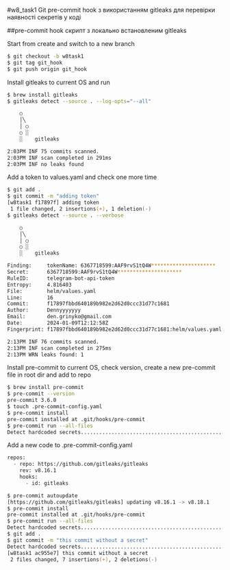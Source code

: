 #w8_task1 Git pre-commit hook з використанням gitleaks для перевірки наявності секретів у коді

##pre-commit hook скрипт з локально встановленим gitleaks

Start from create and switch to a new branch
```sh
$ git checkout -b w8task1
$ git tag git_hook
$ git push origin git_hook
```
Install gitleaks to current OS and run 
```sh
$ brew install gitleaks
$ gitleaks detect --source . --log-opts="--all"

    ○
    │╲
    │ ○
    ○ ░
    ░    gitleaks

2:03PM INF 75 commits scanned.
2:03PM INF scan completed in 291ms
2:03PM INF no leaks found
```
Add a token to values.yaml and check one more time
```zsh
$ git add .
$ git commit -m "adding token"
[w8task1 f17897f] adding token
 1 file changed, 2 insertions(+), 1 deletion(-)
$ gitleaks detect --source . --verbose

    ○
    │╲
    │ ○
    ○ ░
    ░    gitleaks

Finding:     tokenName: 6367718599:AAF9rvS1tQ4W*********************
Secret:      6367718599:AAF9rvS1tQ4W*********************
RuleID:      telegram-bot-api-token
Entropy:     4.816403
File:        helm/values.yaml
Line:        16
Commit:      f17897fbbd640189b982e2d62d0ccc31d77c1681
Author:      Dennyyyyyyy
Email:       den.grinyko@gmail.com
Date:        2024-01-09T12:12:58Z
Fingerprint: f17897fbbd640189b982e2d62d0ccc31d77c1681:helm/values.yaml:telegram-bot-api-token:16

2:13PM INF 76 commits scanned.
2:13PM INF scan completed in 275ms
2:13PM WRN leaks found: 1
```
Install pre-commit to current OS, check version, create a new pre-commit file in root dir and add to repo
```zsh
$ brew install pre-commit
$ pre-commit --version
pre-commit 3.6.0
$ touch .pre-commit-config.yaml
$ pre-commit install
pre-commit installed at .git/hooks/pre-commit
$ pre-commit run --all-files
Detect hardcoded secrets.................................................Passed
```
Add a new code to .pre-commit-config.yaml
```zsh
repos:
  - repo: https://github.com/gitleaks/gitleaks
    rev: v8.16.1
    hooks:
      - id: gitleaks
```
```zsh
$ pre-commit autoupdate
[https://github.com/gitleaks/gitleaks] updating v8.16.1 -> v8.18.1
$ pre-commit install
pre-commit installed at .git/hooks/pre-commit
$ pre-commit run --all-files
Detect hardcoded secrets.................................................Passed
$ git add .
$ git commit -m "this commit without a secret"
Detect hardcoded secrets.................................................Passed
[w8task1 ac955e7] this commit without a secret
 2 files changed, 7 insertions(+), 2 deletions(-)

```
